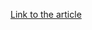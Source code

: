 [Link to the article](https://www.seqrite.com/blog/umbrella-of-pakistani-threats-converging-tactics-of-cyber-operations-targeting-india/)
